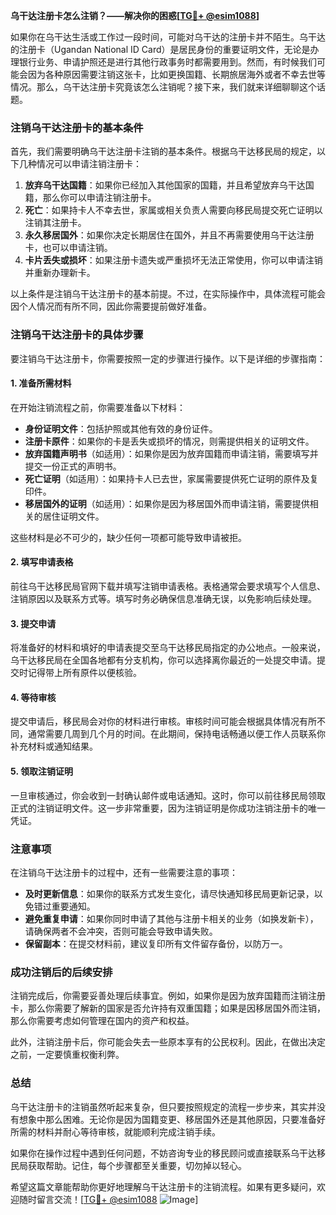 **乌干达注册卡怎么注销？——解决你的困惑[[TG💪+ @esim1088](https://t.me/s/esim1088)]**

如果你在乌干达生活或工作过一段时间，可能对乌干达的注册卡并不陌生。乌干达的注册卡（Ugandan National ID Card）是居民身份的重要证明文件，无论是办理银行业务、申请护照还是进行其他行政事务时都需要用到。然而，有时候我们可能会因为各种原因需要注销这张卡，比如更换国籍、长期旅居海外或者不幸去世等情况。那么，乌干达注册卡究竟该怎么注销呢？接下来，我们就来详细聊聊这个话题。

### 注销乌干达注册卡的基本条件

首先，我们需要明确乌干达注册卡注销的基本条件。根据乌干达移民局的规定，以下几种情况可以申请注销注册卡：

1. **放弃乌干达国籍**：如果你已经加入其他国家的国籍，并且希望放弃乌干达国籍，那么你可以申请注销注册卡。
2. **死亡**：如果持卡人不幸去世，家属或相关负责人需要向移民局提交死亡证明以注销其注册卡。
3. **永久移居国外**：如果你决定长期居住在国外，并且不再需要使用乌干达注册卡，也可以申请注销。
4. **卡片丢失或损坏**：如果注册卡遗失或严重损坏无法正常使用，你可以申请注销并重新办理新卡。

以上条件是注销乌干达注册卡的基本前提。不过，在实际操作中，具体流程可能会因个人情况而有所不同，因此你需要提前做好准备。

### 注销乌干达注册卡的具体步骤

要注销乌干达注册卡，你需要按照一定的步骤进行操作。以下是详细的步骤指南：

#### 1. 准备所需材料

在开始注销流程之前，你需要准备以下材料：

- **身份证明文件**：包括护照或其他有效的身份证件。
- **注册卡原件**：如果你的卡是丢失或损坏的情况，则需提供相关的证明文件。
- **放弃国籍声明书**（如适用）：如果你是因为放弃国籍而申请注销，需要填写并提交一份正式的声明书。
- **死亡证明**（如适用）：如果持卡人已去世，家属需要提供死亡证明的原件及复印件。
- **移居国外的证明**（如适用）：如果你是因为移居国外而申请注销，需要提供相关的居住证明文件。

这些材料是必不可少的，缺少任何一项都可能导致申请被拒。

#### 2. 填写申请表格

前往乌干达移民局官网下载并填写注销申请表格。表格通常会要求填写个人信息、注销原因以及联系方式等。填写时务必确保信息准确无误，以免影响后续处理。

#### 3. 提交申请

将准备好的材料和填好的申请表提交至乌干达移民局指定的办公地点。一般来说，乌干达移民局在全国各地都有分支机构，你可以选择离你最近的一处提交申请。提交时记得带上所有原件以便核验。

#### 4. 等待审核

提交申请后，移民局会对你的材料进行审核。审核时间可能会根据具体情况有所不同，通常需要几周到几个月的时间。在此期间，保持电话畅通以便工作人员联系你补充材料或通知结果。

#### 5. 领取注销证明

一旦审核通过，你会收到一封确认邮件或电话通知。这时，你可以前往移民局领取正式的注销证明文件。这一步非常重要，因为注销证明是你成功注销注册卡的唯一凭证。

### 注意事项

在注销乌干达注册卡的过程中，还有一些需要注意的事项：

- **及时更新信息**：如果你的联系方式发生变化，请尽快通知移民局更新记录，以免错过重要通知。
- **避免重复申请**：如果你同时申请了其他与注册卡相关的业务（如换发新卡），请确保两者不会冲突，否则可能会导致申请失败。
- **保留副本**：在提交材料前，建议复印所有文件留存备份，以防万一。

### 成功注销后的后续安排

注销完成后，你需要妥善处理后续事宜。例如，如果你是因为放弃国籍而注销注册卡，那么你需要了解新的国家是否允许持有双重国籍；如果是因移居国外而注销，那么你需要考虑如何管理在国内的资产和权益。

此外，注销注册卡后，你可能会失去一些原本享有的公民权利。因此，在做出决定之前，一定要慎重权衡利弊。

### 总结

乌干达注册卡的注销虽然听起来复杂，但只要按照规定的流程一步步来，其实并没有想象中那么困难。无论你是因为国籍变更、移居国外还是其他原因，只要准备好所需的材料并耐心等待审核，就能顺利完成注销手续。

如果你在操作过程中遇到任何问题，不妨咨询专业的移民顾问或直接联系乌干达移民局获取帮助。记住，每个步骤都至关重要，切勿掉以轻心。

希望这篇文章能帮助你更好地理解乌干达注册卡的注销流程。如果有更多疑问，欢迎随时留言交流！[[TG💪+ @esim1088](https://t.me/s/esim1088) ![Image](https://i.postimg.cc/4NQfJmqS/Snipaste-2025-05-13-00-14-12.png)]